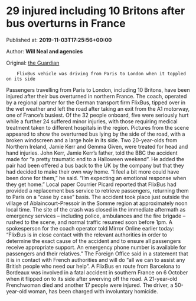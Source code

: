
# 29 injured including 10 Britons after bus overturns in France

Published at: **2019-11-03T17:25:56+00:00**

Author: **Will Neal and agencies**

Original: [the Guardian](https://www.theguardian.com/world/2019/nov/03/33-injured-including-11-britons-after-bus-overturns-in-france)


        FlixBus vehicle was driving from Paris to London when it toppled on its side
      
Passengers travelling from Paris to London, including 10 Britons, have been injured after their bus overturned in northern France.
The coach, operated by a regional partner for the German transport firm FlixBus, tipped over in the wet weather and left the road after taking an exit from the A1 motorway, one of France’s busiest.
Of the 32 people onboard, five were seriously hurt while a further 24 suffered minor injuries, with those requiring medical treatment taken to different hospitals in the region.
Pictures from the scene appeared to show the overturned bus lying by the side of the road, with a broken windscreen and a large hole in its side.
Two 20-year-olds from Northern Ireland, Jamie Kerr and Gemma Given, were treated for head and hand injuries.
John Kerr, Jamie Kerr’s father, told the BBC the accident made for “a pretty traumatic end to a Halloween weekend”.
He added the pair had been offered a bus back to the UK by the company but that they had decided to make their own way home.
“I feel a bit more could have been done for them,” he said. “I’m expecting an emotional response when they get home.”
Local paper Courrier Picard reported that FlixBus had provided a replacement bus service to retrieve passengers, returning them to Paris on a “case by case” basis.
The accident took place just outside the village of Ablaincourt-Pressoir in the Somme region at approximately noon local time.
The site of the crash was closed in the immediate aftermath as emergency services – including police, ambulances and the fire brigade – rushed to the scene, and normal traffic resumed soon before 1pm.
A spokesperson for the coach operator told Mirror Online earlier today: “FlixBus is in close contact with the relevant authorities in order to determine the exact cause of the accident and to ensure all passengers receive appropriate support. An emergency phone number is available for passengers and their relatives.”
The Foreign Office said in a statement that it is in contact with French authorities and will do “all we can to assist any British people who need our help”.
A FlixBus en route from Barcelona to Bordeaux was involved in a fatal accident in southern France on 6 October when it flipped on to its side after swerving off the road. A 21-year-old Frenchwoman died and another 17 people were injured. The driver, a 50-year-old woman, has been charged with involuntary homicide.
